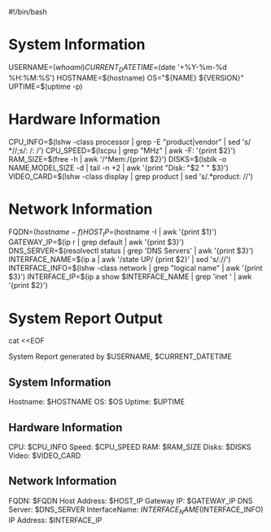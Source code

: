 #!/bin/bash

# System Information
USERNAME=$(whoami)
CURRENT_DATETIME=$(date '+%Y-%m-%d %H:%M:%S')
HOSTNAME=$(hostname)
OS="${NAME} ${VERSION}"
UPTIME=$(uptime -p)

# Hardware Information
CPU_INFO=$(lshw -class processor | grep -E "product|vendor" | sed 's/ *//;s/: /: /')
CPU_SPEED=$(lscpu | grep "MHz" | awk -F: '{print $2}')
RAM_SIZE=$(free -h | awk '/^Mem:/{print $2}')
DISKS=$(lsblk -o NAME,MODEL,SIZE -d | tail -n +2 | awk '{print "Disk: "$2 " " $3}')
VIDEO_CARD=$(lshw -class display | grep product | sed 's/.*product: //')

# Network Information
FQDN=$(hostname -f)
HOST_IP=$(hostname -I | awk '{print $1}')
GATEWAY_IP=$(ip r | grep default | awk '{print $3}')
DNS_SERVER=$(resolvectl status | grep 'DNS Servers' | awk '{print $3}')
INTERFACE_NAME=$(ip a | awk '/state UP/ {print $2}' | sed 's/://')
INTERFACE_INFO=$(lshw -class network | grep "logical name" | awk '{print $3}')
INTERFACE_IP=$(ip a show $INTERFACE_NAME | grep 'inet ' | awk '{print $2}')



# System Report Output
cat <<EOF

System Report generated by $USERNAME, $CURRENT_DATETIME

System Information
------------------
Hostname: $HOSTNAME
OS: $OS
Uptime: $UPTIME

Hardware Information
--------------------
CPU: $CPU_INFO
Speed: $CPU_SPEED
RAM: $RAM_SIZE
Disks: $DISKS
Video: $VIDEO_CARD

Network Information
-------------------
FQDN: $FQDN
Host Address: $HOST_IP
Gateway IP: $GATEWAY_IP
DNS Server: $DNS_SERVER
InterfaceName: $INTERFACE_NAME ($INTERFACE_INFO)
IP Address: $INTERFACE_IP

